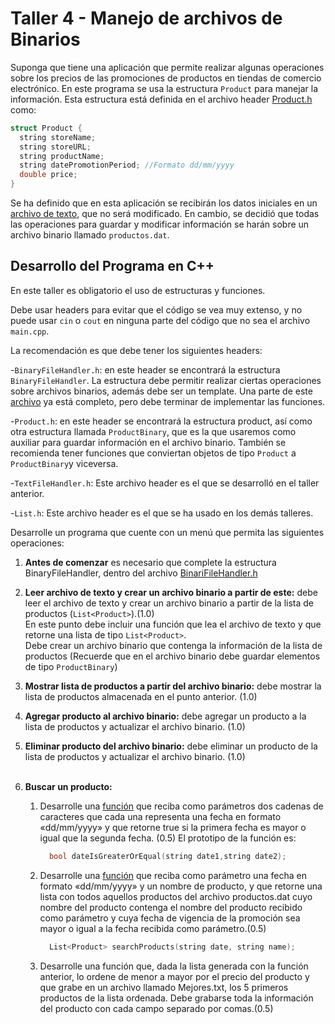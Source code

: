 # Taller 4 - Manejo de archivos de Binarios

Suponga que tiene una aplicación que permite realizar algunas operaciones sobre los precios de las promociones de productos en tiendas de comercio electrónico. En este programa se usa la estructura `Product` para manejar la información. Esta estructura está definida en el archivo header [Product.h](libs/Product.h) como: 

```cpp
struct Product {
  string storeName;
  string storeURL;
  string productName;
  string datePromotionPeriod; //Formato dd/mm/yyyy
  double price;
}

```

Se ha definido que en esta aplicación se recibirán los datos iniciales en un [archivo de texto](productos.txt), que no será modificado. En cambio, se decidió que todas las operaciones para guardar y modificar información se harán sobre un archivo binario llamado `productos.dat`.

## Desarrollo del Programa en C++

En este taller es obligatorio el uso de estructuras y funciones. 

Debe usar headers para evitar que el código se vea muy extenso, y no puede usar `cin` o `cout` en ninguna parte del código que no sea el archivo `main.cpp`.

La recomendación es que debe tener los siguientes headers:

-`BinaryFileHandler.h`: en este header se encontrará la estructura `BinaryFileHandler`. La estructura debe permitir realizar ciertas operaciones sobre archivos binarios, además debe ser un template. Una parte de este [archivo](libs/BinaryFileHandler.h) ya está completo, pero debe terminar de implementar las funciones.

-`Product.h`: en este header se encontrará la estructura product, así como otra estructura llamada `ProductBinary`, que es la que usaremos como auxiliar para guardar información en el archivo binario. También se recomienda tener funciones que conviertan objetos de tipo `Product` a `ProductBinary`y viceversa. 

-`TextFileHandler.h`: Este archivo header es el que se desarrolló en el taller anterior. 

-`List.h`: Este archivo header es el que se ha usado en los demás talleres.

Desarrolle un programa que cuente con un menú que permita las siguientes operaciones:
1. **Antes de comenzar** es necesario que complete la estructura BinaryFileHandler, dentro del archivo [BinariFileHandler.h](https://github.com/clase-programacion-avanzada/CPP-Workshop-4/blob/main/libs/BinaryFileHandler.h)
   
2. **Leer archivo de texto y crear un archivo binario a partir de este:** debe leer el archivo de texto y crear un archivo binario a partir de la lista de productos (`List<Product>`).(1.0)<br />
    En este punto debe incluir una función que lea el archivo de texto y que retorne una lista de tipo `List<Product>`.<br />
    Debe crear un archivo binario que contenga la información de la lista de productos (Recuerde que en el archivo binario debe guardar elementos de tipo `ProductBinary`)
    <br />

3. **Mostrar lista de productos a partir del archivo binario:** debe mostrar la lista de productos almacenada en el punto anterior. (1.0)<br />
4. **Agregar producto al archivo binario:** debe agregar un producto a la lista de productos y actualizar el archivo binario. (1.0)<br />

5. **Eliminar producto del archivo binario:** debe eliminar un producto de la lista de productos y actualizar el archivo binario. (1.0)<br /><br />
    
6. **Buscar un producto:** 
   1. Desarrolle una [función](https://github.com/clase-programacion-avanzada/CPP-Workshop-4/blob/main/libs/Product.h#L22) que reciba como parámetros dos cadenas de caracteres que cada una representa una fecha en formato «dd/mm/yyyy» y que retorne true si la primera fecha es mayor o igual que la segunda fecha. (0.5) 
   El prototipo de la función es:
      ```cpp
        bool dateIsGreaterOrEqual(string date1,string date2);
      ```
   2. Desarrolle una [función](https://github.com/clase-programacion-avanzada/CPP-Workshop-4/blob/main/libs/Product.h#L28) que reciba como parámetro una fecha en formato «dd/mm/yyyy» y un nombre de producto, y que retorne una lista con todos aquellos productos del archivo productos.dat cuyo nombre del producto contenga el nombre del producto recibido como parámetro y cuya fecha de vigencia de la promoción sea mayor o igual a la fecha recibida como parámetro.(0.5)
      ```cpp
        List<Product> searchProducts(string date, string name);
      ``` 
   3. Desarrolle una función que, dada la lista generada con la función anterior, lo ordene de menor a mayor por el precio del producto y que grabe en un archivo llamado Mejores.txt, los 5 primeros productos de la lista ordenada. Debe grabarse toda la información del producto con cada campo separado por comas.(0.5)